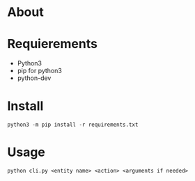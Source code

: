 # About



# Requierements

 - Python3
 - pip for python3
 - python-dev


# Install

```
python3 -m pip install -r requirements.txt
```

# Usage

```
python cli.py <entity name> <action> <arguments if needed>
```